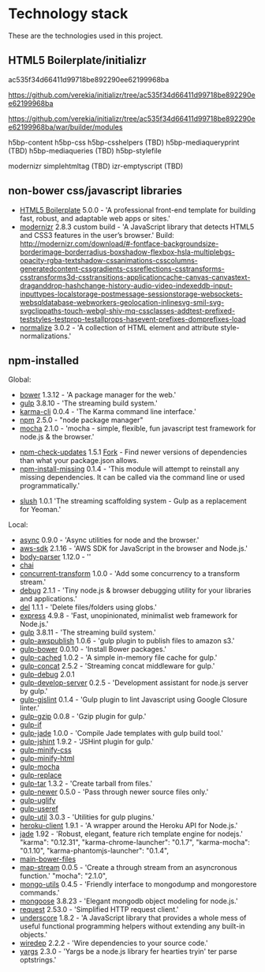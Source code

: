 # Technology stack

These are the technologies used in this project.

## HTML5 Boilerplate/initializr

ac535f34d66411d99718be892290ee62199968ba

https://github.com/verekia/initializr/tree/ac535f34d66411d99718be892290ee62199968ba

https://github.com/verekia/initializr/tree/ac535f34d66411d99718be892290ee62199968ba/war/builder/modules

h5bp-content
h5bp-css
h5bp-csshelpers (TBD)
h5bp-mediaqueryprint (TBD)
h5bp-mediaqueries (TBD)
h5bp-stylefile

modernizr
simplehtmltag (TBD)
izr-emptyscript (TBD)

## non-bower css/javascript libraries
- [HTML5 Boilerplate](https://html5boilerplate.com/) 5.0.0 - 'A professional front-end template for building fast, robust, and adaptable web apps or sites.'
- [modernizr](http://modernizr.com/) 2.8.3 custom build - 'A JavaScript library that detects HTML5 and CSS3 features in the user’s browser.'  Build: http://modernizr.com/download/#-fontface-backgroundsize-borderimage-borderradius-boxshadow-flexbox-hsla-multiplebgs-opacity-rgba-textshadow-cssanimations-csscolumns-generatedcontent-cssgradients-cssreflections-csstransforms-csstransforms3d-csstransitions-applicationcache-canvas-canvastext-draganddrop-hashchange-history-audio-video-indexeddb-input-inputtypes-localstorage-postmessage-sessionstorage-websockets-websqldatabase-webworkers-geolocation-inlinesvg-smil-svg-svgclippaths-touch-webgl-shiv-mq-cssclasses-addtest-prefixed-teststyles-testprop-testallprops-hasevent-prefixes-domprefixes-load
- [normalize](http://necolas.github.io/normalize.css/) 3.0.2 - 'A collection of HTML element and attribute style-normalizations.'

## npm-installed

Global:

- [bower](http://bower.io/) 1.3.12 - 'A package manager for the web.'
- [gulp](http://gulpjs.com/) 3.8.10 - 'The streaming build system.'
- [karma-cli](https://github.com/karma-runner/karma-cli) 0.0.4 - 'The Karma command line interface.'
- [npm](https://npmjs.org/doc/) 2.5.0 - "node package manager"
- [mocha](https://github.com/mochajs/mocha) 2.1.0 - 'mocha - simple, flexible, fun javascript test framework for node.js & the browser.'
* [npm-check-updates](https://www.npmjs.org/package/npm-check-updates) 1.5.1 [Fork](https://github.com/EATechnologies/npm-check-updates) - Find newer versions of dependencies than what your package.json allows.
* [npm-install-missing](https://www.npmjs.org/package/npm-install-missing) 0.1.4 - 'This module will attempt to reinstall any missing dependencies. It can be called via the command line or used programmatically.'
- [slush](http://slushjs.github.io/#/) 1.0.1 'The streaming scaffolding system - Gulp as a replacement for Yeoman.'

Local:

- [async](https://github.com/caolan/async) 0.9.0 - 'Async utilities for node and the browser.'
- [aws-sdk]() 2.1.16 - 'AWS SDK for JavaScript in the browser and Node.js.'
- [body-parser]() 1.12.0 - ''
- [chai]()
- [concurrent-transform](https://github.com/segmentio/concurrent-transform) 1.0.0 - 'Add some concurrency to a transform stream.'
- [debug](https://github.com/visionmedia/debug) 2.1.1 - 'Tiny node.js & browser debugging utility for your libraries and applications.'
- [del](https://github.com/sindresorhus/del) 1.1.1 - 'Delete files/folders using globs.'
- [express](http://expressjs.com/) 4.9.8 - 'Fast, unopinionated, minimalist web framework for Node.js.'
- [gulp](http://gulpjs.com/) 3.8.11 - 'The streaming build system.'
- [gulp-awspublish](https://github.com/pgherveou/gulp-awspublish) 1.0.6 - 'gulp plugin to publish files to amazon s3.'
- [gulp-bower](https://github.com/zont/gulp-bower) 0.0.10 - 'Install Bower packages.'
- [gulp-cached](https://github.com/wearefractal/gulp-cached) 1.0.2 - 'A simple in-memory file cache for gulp.'
- [gulp-concat](https://github.com/wearefractal/gulp-concat) 2.5.2 - 'Streaming concat middleware for gulp.'
- [gulp-debug]() 2.0.1
- [gulp-develop-server](https://github.com/narirou/gulp-develop-server) 0.2.5 - 'Development assistant for node.js server by gulp.'
- [gulp-gjslint](https://github.com/TomSeldon/gulp-gjslint) 0.1.4 - 'Gulp plugin to lint Javascript using Google Closure linter.'
- [gulp-gzip](https://github.com/jstuckey/gulp-gzip) 0.0.8 - 'Gzip plugin for gulp.'
- [gulp-if]()
- [gulp-jade](https://github.com/phated/gulp-jade) 1.0.0 - 'Compile Jade templates with gulp build tool.'
- [gulp-jshint](https://github.com/spalger/gulp-jshint) 1.9.2 - 'JSHint plugin for gulp.'
- [gulp-minify-css]()
- [gulp-minify-html]()
- [gulp-mocha]()
- [gulp-replace]()
- [gulp-tar](https://github.com/sindresorhus/gulp-tar) 1.3.2 - 'Create tarball from files.'
- [gulp-newer](https://github.com/tschaub/gulp-newer) 0.5.0 - 'Pass through newer source files only.'
- [gulp-uglify]()
- [gulp-useref]()
- [gulp-util](https://github.com/gulpjs/gulp-util) 3.0.3 - 'Utilities for gulp plugins.'
- [heroku-client](https://github.com/heroku/node-heroku-client) 1.9.1 - 'A wrapper around the Heroku API for Node.js.'
- [jade](http://jade-lang.com/) 1.92 - 'Robust, elegant, feature rich template engine for nodejs.'
    "karma": "0.12.31",
    "karma-chrome-launcher": "0.1.7",
    "karma-mocha": "0.1.10",
    "karma-phantomjs-launcher": "0.1.4",
- [main-bower-files]()
- [map-stream]() 0.0.5 - 'Create a through stream from an asyncronous function.'
    "mocha": "2.1.0",
- [mongo-utils]() 0.4.5 - 'Friendly interface to mongodump and mongorestore commands.'
- [mongoose](http://mongoosejs.com/) 3.8.23 - 'Elegant mongodb object modeling for node.js.'
- [request]() 2.53.0 - 'Simplified HTTP request client.'
- [underscore](http://underscorejs.org/) 1.8.2 - 'A JavaScript library that provides a whole mess of useful functional programming helpers without extending any built-in objects.'
- [wiredep](https://github.com/taptapship/wiredep) 2.2.2 - 'Wire dependencies to your source code.'
- [yargs](https://github.com/chevex/yargs) 2.3.0 - 'Yargs be a node.js library fer hearties tryin' ter parse optstrings.'
